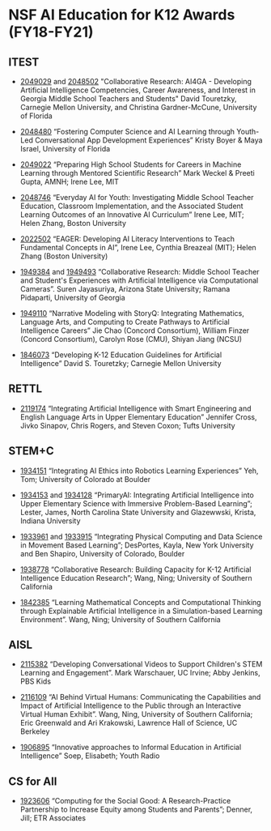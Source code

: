 # NSF AI Education for K12 Awards (FY18-FY21)
## ITEST

* [2049029](https://www.nsf.gov/awardsearch/showAward?AWD_ID=2049029) and [2048502](https://www.nsf.gov/awardsearch/showAward?AWD_ID=2048502) "Collaborative Research: AI4GA - Developing Artificial Intelligence Competencies, Career Awareness, and Interest in Georgia Middle School Teachers and Students" David Touretzky, Carnegie Mellon University, and Christina Gardner-McCune, University of Florida

* [2048480](https://www.nsf.gov/awardsearch/showAward?AWD_ID=2048480) “Fostering Computer Science and AI Learning through Youth-Led Conversational App Development Experiences” Kristy Boyer & Maya Israel, University of Florida

* [2049022](https://www.nsf.gov/awardsearch/showAward?AWD_ID=2049022) “Preparing High School Students for Careers in Machine Learning through Mentored Scientific Research” Mark Weckel & Preeti Gupta, AMNH; Irene Lee, MIT

* [2048746](https://www.nsf.gov/awardsearch/showAward?AWD_ID=2048746) “Everyday AI for Youth: Investigating Middle School Teacher Education, Classroom Implementation, and the Associated Student Learning Outcomes of an Innovative AI Curriculum” Irene Lee, MIT; Helen Zhang, Boston University

* [2022502](https://www.nsf.gov/awardsearch/showAward?AWD_ID=2022502) “EAGER: Developing AI Literacy Interventions to Teach Fundamental Concepts in AI”, Irene Lee, Cynthia Breazeal (MIT); Helen Zhang (Boston University)

* [1949384](https://www.nsf.gov/awardsearch/showAward?AWD_ID=1949384) and [1949493](https://www.nsf.gov/awardsearch/showAward?AWD_ID=1949493) “Collaborative Research: Middle School Teacher and Student's Experiences with
Artificial Intelligence via Computational Cameras”. Suren Jayasuriya, Arizona State University;
Ramana Pidaparti, University of Georgia

* [1949110](https://www.nsf.gov/awardsearch/showAward?AWD_ID=1949110&HistoricalAwards=false) “Narrative Modeling with StoryQ: Integrating Mathematics, Language Arts, and Computing to Create Pathways to Artificial Intelligence Careers” Jie Chao (Concord Consortium), William Finzer (Concord Consortium), Carolyn Rose (CMU), Shiyan Jiang (NCSU)

* [1846073](https://www.nsf.gov/awardsearch/showAward?AWD_ID=1846073) “Developing K-12 Education Guidelines for Artificial Intelligence” David S. Touretzky; Carnegie Mellon University

## RETTL
* [2119174](https://www.nsf.gov/awardsearch/showAward?AWD_ID=2119174) “Integrating Artificial Intelligence with Smart Engineering and English Language Arts in Upper Elementary Education” Jennifer Cross, Jivko Sinapov, Chris Rogers, and Steven Coxon; Tufts University

## STEM+C

* [1934151](https://www.nsf.gov/awardsearch/showAward?AWD_ID=1934151) “Integrating AI Ethics into Robotics Learning Experiences” Yeh, Tom; University of Colorado at Boulder

* [1934153](https://www.nsf.gov/awardsearch/showAward?AWD_ID=1934153) and [1934128](https://www.nsf.gov/awardsearch/showAward?AWD_ID=1934128) “PrimaryAI: Integrating Artificial Intelligence into Upper Elementary Science with Immersive Problem-Based Learning”; Lester, James, North Carolina State University and Glazewwski, Krista, Indiana University

* [1933961](https://www.nsf.gov/awardsearch/showAward?AWD_ID=1933961) and [1933915](https://www.nsf.gov/awardsearch/showAward?AWD_ID=1933915) “Integrating Physical Computing and Data Science in Movement Based Learning”; DesPortes, Kayla, New York University and Ben Shapiro, University of Colorado, Boulder

* [1938778](https://www.nsf.gov/awardsearch/showAward?AWD_ID=1938758) “Collaborative Research: Building Capacity for K-12 Artificial Intelligence Education Research”; Wang, Ning; University of Southern California

* [1842385](https://www.nsf.gov/awardsearch/showAward?AWD_ID=1842385) “Learning Mathematical Concepts and Computational Thinking through Explainable Artificial Intelligence in a Simulation-based Learning Environment”. Wang, Ning; University of Southern California

## AISL

* [2115382](https://www.nsf.gov/awardsearch/showAward?AWD_ID=2115382) “Developing Conversational Videos to Support Children's STEM Learning and Engagement”. Mark Warschauer, UC Irvine; Abby Jenkins, PBS Kids

* [2116109](https://www.nsf.gov/awardsearch/showAward?AWD_ID=2116109) “AI Behind Virtual Humans: Communicating the Capabilities and Impact of Artificial
Intelligence to the Public through an Interactive Virtual Human Exhibit”. Wang, Ning, University of Southern California; Eric Greenwald and Ari Krakowski, Lawrence Hall of Science, UC Berkeley

* [1906895](https://www.nsf.gov/awardsearch/showAward?AWD_ID=1906895) “Innovative approaches to Informal Education in Artificial Intelligence” Soep, Elisabeth; Youth Radio

## CS for All

* [1923606](https://www.nsf.gov/awardsearch/showAward?AWD_ID=1923606) “Computing for the Social Good: A Research-Practice Partnership to Increase Equity among Students and Parents”; Denner, Jill; ETR Associates
